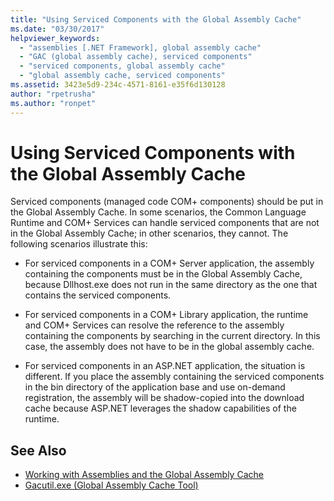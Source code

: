 ```yaml
---
title: "Using Serviced Components with the Global Assembly Cache"
ms.date: "03/30/2017"
helpviewer_keywords: 
  - "assemblies [.NET Framework], global assembly cache"
  - "GAC (global assembly cache), serviced components"
  - "serviced components, global assembly cache"
  - "global assembly cache, serviced components"
ms.assetid: 3423e5d9-234c-4571-8161-e35f6d130128
author: "rpetrusha"
ms.author: "ronpet"
---
```

# Using Serviced Components with the Global Assembly Cache
Serviced components (managed code COM+ components) should be put in the Global Assembly Cache. In some scenarios, the Common Language Runtime and COM+ Services can handle serviced components that are not in the Global Assembly Cache; in other scenarios, they cannot. The following scenarios illustrate this:  
  
-   For serviced components in a COM+ Server application, the assembly containing the components must be in the Global Assembly Cache, because Dllhost.exe does not run in the same directory as the one that contains the serviced components.  
  
-   For serviced components in a COM+ Library application, the runtime and COM+ Services can resolve the reference to the assembly containing the components by searching in the current directory. In this case, the assembly does not have to be in the global assembly cache.  
  
-   For serviced components in an ASP.NET application, the situation is different. If you place the assembly containing the serviced components in the bin directory of the application base and use on-demand registration, the assembly will be shadow-copied into the download cache because ASP.NET leverages the shadow capabilities of the runtime.  
  
## See Also  
- [Working with Assemblies and the Global Assembly Cache](../../../docs/framework/app-domains/working-with-assemblies-and-the-gac.md)
- [Gacutil.exe (Global Assembly Cache Tool)](../../../docs/framework/tools/gacutil-exe-gac-tool.md)
